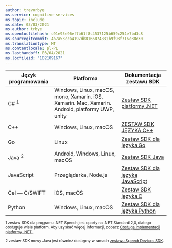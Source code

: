 ```yaml
---
author: trevorbye
ms.service: cognitive-services
ms.topic: include
ms.date: 03/03/2021
ms.author: trbye
ms.openlocfilehash: c91e95e96ef7b61f8c4537125b659c254e7bd3c8
ms.sourcegitcommit: 4b7a53cca4197db8166874831b9f93f716e38e30
ms.translationtype: MT
ms.contentlocale: pl-PL
ms.lasthandoff: 03/04/2021
ms.locfileid: "102109167"
---
```

| Język programowania | Platforma | Dokumentacja zestawu SDK |
|----------------------|----------|---------------|
| C# <sup>1</sup> | Windows, Linux, macOS, mono, Xamarin. iOS, Xamarin. Mac, Xamarin. Android, platformy UWP, unity | [Zestaw SDK platformy .NET](/dotnet/api/overview/azure/cognitiveservices/client/speechservice) |
| C++ | Windows, Linux, macOS | [ZESTAW SDK JĘZYKA C++](/cpp/cognitive-services/speech/)      |
| Go  | Linux | [Zestaw SDK dla języka Go](https://github.com/Microsoft/cognitive-services-speech-sdk-go) |
| Java <sup>2</sup> | Android, Windows, Linux, macOS | [Zestaw SDK Java](/java/api/com.microsoft.cognitiveservices.speech) |
| JavaScript | Przeglądarka, Node.js | [Zestaw SDK dla języka JavaScript](/javascript/api/microsoft-cognitiveservices-speech-sdk/) |
| Cel — C/SWIFT | iOS, macOS | [Zestaw SDK języka C](/objectivec/cognitive-services/speech/) |
| Python | Windows, Linux, macOS | [Zestaw SDK dla języka Python](https://aka.ms/csspeech/pythonref) |

<sup>1 zestaw SDK dla programu .NET Speech jest oparty na .NET Standard 2,0, dlatego obsługuje wiele platform. Aby uzyskać więcej informacji, zobacz <a href="https://docs.microsoft.com/dotnet/standard/net-standard#net-implementation-support" target="_blank">Obsługa <span class="docon docon-navigate-external x-hidden-focus"></span> implementacji platformy .NET </a>.</sup>

<sup>2 zestaw SDK mowy Java jest również dostępny w ramach [zestawu Speech Devices SDK](../articles/cognitive-services/speech-service/speech-devices-sdk.md).</sup>